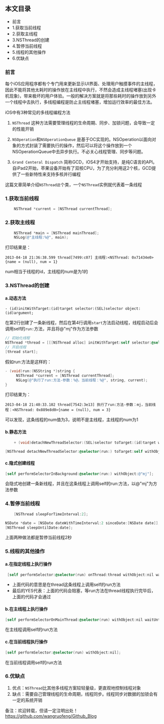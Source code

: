 ## 本文目录
* 前言
* 1.获取当前线程
* 2.获取主线程
* 3.NSThread的创建
* 4.暂停当前线程
* 5.线程的其他操作
* 6.优缺点

### 前言
每个iOS应用程序都有个专门用来更新显示UI界面、处理用户触摸事件的主线程，因此不能将其他太耗时的操作放在主线程中执行，不然会造成主线程堵塞(出现卡机现象)，带来极坏的用户体验。一般的解决方案就是将那些耗时的操作放到另外一个线程中去执行，多线程编程是防止主线程堵塞，增加运行效率的最佳方法。

iOS中有3种常见的多线程编程方法
1. `NSThread`
这种方法需要管理线程的生命周期、同步、加锁问题，会导致一定的性能开销

2. `NSOperation`和`NSOperationQueue`
是基于OC实现的。NSOperation以面向对象的方式封装了需要执行的操作，然后可以将这个操作放到一个NSOperationQueue中去异步执行。不必关心线程管理、同步等问题。

3. `Grand Centeral Dispatch`
简称GCD，iOS4才开始支持，是纯C语言的API。自iPad2开始，苹果设备开始有了双核CPU，为了充分利用这2个核，GCD提供了一些新特性来支持多核并行编程

这篇文章简单介绍`NSThread这`个类，一个`NSThread`实例就代表着一条线程

### 1.获取当前线程

```objective-c
    NSThread *current = [NSThread currentThread];
```

### 2.获取主线程
```objective-c
    NSThread *main = [NSThread mainThread];
    NSLog(@"主线程:%@", main);    
```

打印结果是：

    2013-04-18 21:36:38.599 thread[7499:c07] 主线程:<NSThread: 0x71434e0>{name = (null), num = 1}

num相当于线程的id，主线程的num是为1的

### 3.NSThread的创建
#### a.动态方法
    - (id)initWithTarget:(id)target selector:(SEL)selector object:(id)argument;

在第2行创建了一条新线程，然后在第4行调用`start`方法启动线程，线程启动后会调用self的`run:`方法，并且将@"mj"作为方法参数

```objective-c
// 初始化线程
NSThread *thread = [[[NSThread alloc] initWithTarget:self selector:@selector(run:) object:@"mj"] autorelease];
// 开启线程
[thread start];
```    

假如run:方法是这样的：

```objective-c
- (void)run:(NSString *)string {
     NSThread *current = [NSThread currentThread];
     NSLog(@"执行了run:方法-参数：%@，当前线程：%@", string, current);
}
```

打印结果为：

    2013-04-18 21:40:33.102 thread[7542:3e13] 执行了run:方法-参数：mj，当前线程：<NSThread: 0x889e8d0>{name = (null), num = 3}

可以发现，这条线程的num值为3，说明不是主线程，主线程的num为1

#### b.静态方法
```objective-c
    + (void)detachNewThreadSelector:(SEL)selector toTarget:(id)target withObject:(id)argument;
```

```objective-c
[NSThread detachNewThreadSelector:@selector(run:) toTarget:self withObject:@"mj"];
```

#### c.隐式创建线程
```objective-c
[self performSelectorInBackground:@selector(run:) withObject:@"mj"];
```
会隐式地创建一条新线程，并且在这条线程上调用self的run:方法，以@"mj"为方法参数

### 4.暂停当前线程

```objective-c
    [NSThread sleepForTimeInterval:2];
```

```objective-c
NSDate *date = [NSDate dateWithTimeInterval:2 sinceDate:[NSDate date]];  
[NSThread sleepUntilDate:date];
```

上面两种做法都是暂停当前线程2秒

### 5.线程的其他操作
#### a.在指定线程上执行操作

```objective-c
 [self performSelector:@selector(run) onThread:thread withObject:nil waitUntilDone:YES];
```

* 上面代码的意思是在thread这条线程上调用self的run方法
* 最后的YES代表：上面的代码会阻塞，等run方法在thread线程执行完毕后，上面的代码才会通过

#### b.在主线程上执行操作

```objective-c
[self performSelectorOnMainThread:@selector(run) withObject:nil waitUntilDone:YES];  
```

在主线程调用self的run方法

#### c.在当前线程执行操作

```objective-c
[self performSelector:@selector(run) withObject:nil];
```
在当前线程调用self的run方法

### 6.优缺点
1. 优点：`NSThread`比其他多线程方案较轻量级，更直观地控制线程对象
2. 缺点：需要自己管理线程的生命周期，线程同步。线程同步对数据的加锁会有一定的系统开销

备注：欢迎转载，但请一定注明出处！ <https://github.com/wangruofeng/Github_Blog>
